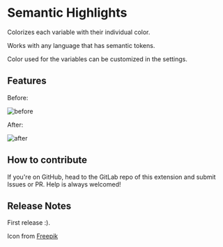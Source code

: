 # Semantic Highlights

Colorizes each variable with their individual color.

Works with any language that has semantic tokens.

Color used for the variables can be customized in the settings.

## Features

Before:

![before](https://gitlab.com/MalcolmMielle/semantic-highlighting/-/raw/main/images/before.png)

After:

![after](https://gitlab.com/MalcolmMielle/semantic-highlighting/-/raw/main/images/after.png)


## How to contribute

If you're on GitHub, head to the GitLab repo of this extension and submit Issues or PR.
Help is always welcomed!

## Release Notes

First release :).

<!-- ----------------------------------------------------------------------------------------------------------- -->
<!--
## Working with Markdown

**Note:** You can author your README using Visual Studio Code.  Here are some useful editor keyboard shortcuts:

* Split the editor (`Cmd+\` on macOS or `Ctrl+\` on Windows and Linux)
* Toggle preview (`Shift+CMD+V` on macOS or `Shift+Ctrl+V` on Windows and Linux)
* Press `Ctrl+Space` (Windows, Linux) or `Cmd+Space` (macOS) to see a list of Markdown snippets

### For more information

* [Visual Studio Code's Markdown Support](http://code.visualstudio.com/docs/languages/markdown)
* [Markdown Syntax Reference](https://help.github.com/articles/markdown-basics/)

**Enjoy!** -->

Icon from [Freepik](https://www.freepik.com/)
